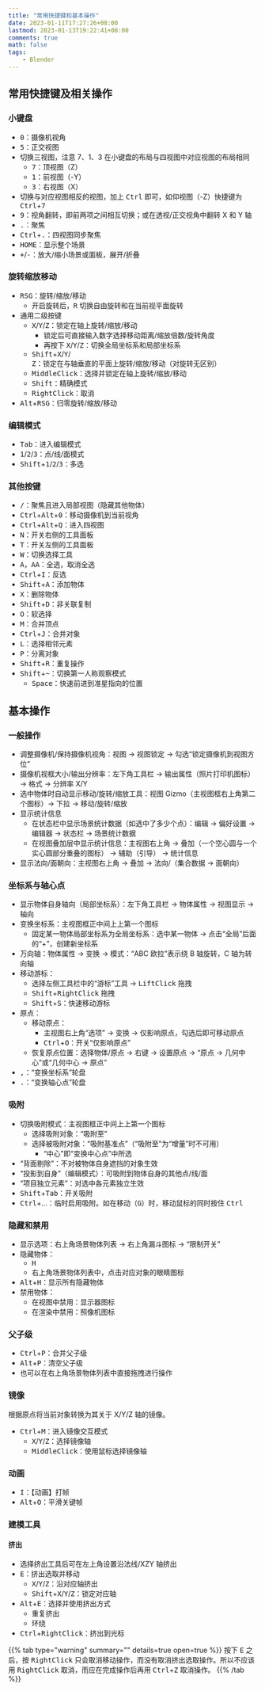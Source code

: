 ```yaml
---
title: "常用快捷键和基本操作"
date: 2023-01-11T17:27:26+08:00
lastmod: 2023-01-13T19:22:41+08:00
comments: true
math: false
tags:
    - Blender
---
```


## 常用快捷键及相关操作

### 小键盘

- <kbd>0</kbd>：摄像机视角
- <kbd>5</kbd>：正交视图
- 切换三视图，注意 7、1、3 在小键盘的布局与四视图中对应视图的布局相同
    - <kbd>7</kbd>：顶视图（Z）
    - <kbd>1</kbd>：前视图（-Y）
    - <kbd>3</kbd>：右视图（X）
- 切换与对应视图相反的视图，加上 <kbd>Ctrl</kbd> 即可，如仰视图（-Z）快捷键为 <kbd>Ctrl</kbd>+<kbd>7</kbd>
- <kbd>9</kbd>：视角翻转，即前两项之间相互切换；或在透视/正交视角中翻转 X 和 Y 轴
- <kbd>.</kbd>：聚焦
- <kbd>Ctrl</kbd>+<kbd>.</kbd>：四视图同步聚焦
- <kbd>HOME</kbd>：显示整个场景
- <kbd>+</kbd>/<kbd>-</kbd>：放大/缩小场景或面板，展开/折叠

### 旋转缩放移动

- <kbd>R</kbd><kbd>S</kbd><kbd>G</kbd>：旋转/缩放/移动
    - 开启旋转后，<kbd>R</kbd> 切换自由旋转和在当前视平面旋转
- 通用二级按键
    - <kbd>X</kbd>/<kbd>Y</kbd>/<kbd>Ζ</kbd>：锁定在轴上旋转/缩放/移动
        - 锁定后可直接输入数字选择移动距离/缩放倍数/旋转角度
        - 再按下 <kbd>X</kbd>/<kbd>Y</kbd>/<kbd>Ζ</kbd>：切换全局坐标系和局部坐标系
    - <kbd>Shift</kbd>+<kbd>X</kbd>/<kbd>Y</kbd>/<kbd>Ζ</kbd>：锁定在与轴垂直的平面上旋转/缩放/移动（对旋转无区别）
    - <kbd>MiddleClick</kbd>：选择并锁定在轴上旋转/缩放/移动
    - <kbd>Shift</kbd>：精确模式
    - <kbd>RightClick</kbd>：取消
- <kbd>Alt</kbd>+<kbd>R</kbd><kbd>S</kbd><kbd>G</kbd>：归零旋转/缩放/移动

### 编辑模式

- <kbd>Tab</kbd>：进入编辑模式
- <kbd>1</kbd>/<kbd>2</kbd>/<kbd>3</kbd>：点/线/面模式
- <kbd>Shift</kbd>+<kbd>1</kbd>/<kbd>2</kbd>/<kbd>3</kbd>：多选

### 其他按键

- <kbd>/</kbd>：聚焦且进入局部视图（隐藏其他物体）
- <kbd>Ctrl</kbd>+<kbd>Alt</kbd>+<kbd>0</kbd>：移动摄像机到当前视角
- <kbd>Ctrl</kbd>+<kbd>Alt</kbd>+<kbd>Q</kbd>：进入四视图
- <kbd>N</kbd>：开关右侧的工具面板
- <kbd>T</kbd>：开关左侧的工具面板
- <kbd>W</kbd>：切换选择工具
- <kbd>A</kbd>，<kbd>A</kbd><kbd>A</kbd>：全选，取消全选
- <kbd>Ctrl</kbd>+<kbd>I</kbd>：反选
- <kbd>Shift</kbd>+<kbd>A</kbd>：添加物体
- <kbd>X</kbd>：删除物体
- <kbd>Shift</kbd>+<kbd>D</kbd>：非关联复制
- <kbd>O</kbd>：软选择
- <kbd>M</kbd>：合并顶点
- <kbd>Ctrl</kbd>+<kbd>J</kbd>：合并对象
- <kbd>L</kbd>：选择相邻元素
- <kbd>P</kbd>：分离对象
- <kbd>Shift</kbd>+<kbd>R</kbd>：重复操作
- <kbd>Shift</kbd>+<kbd>\~</kbd>：切换第一人称观察模式
    - <kbd>Space</kbd>：快速前进到准星指向的位置

## 基本操作

### 一般操作

- 调整摄像机/保持摄像机视角：视图 → 视图锁定 → 勾选“锁定摄像机到视图方位”
- 摄像机视框大小/输出分辨率：左下角工具栏 → 输出属性（照片打印机图标） → 格式 → 分辨率 X/Y
- 选中物体时自动显示移动/旋转/缩放工具：视图 Gizmo（主视图框右上角第二个图标）→ 下拉 → 移动/旋转/缩放
- 显示统计信息
    - 在状态栏中显示场景统计数据（如选中了多少个点）：编辑 → 偏好设置 → 编辑器 → 状态栏 → 场景统计数据
    - 在视图叠加层中显示统计信息：主视图右上角 → 叠加（一个空心圆与一个实心圆部分重叠的图标） → 辅助（引导） → 统计信息
- 显示法向/面朝向：主视图右上角 → 叠加 → 法向/（集合数据 → 面朝向）

### 坐标系与轴心点

- 显示物体自身轴向（局部坐标系）：左下角工具栏 → 物体属性 → 视图显示 → 轴向
- 变换坐标系：主视图框正中间上上第一个图标
    - 固定某一物体局部坐标系为全局坐标系：选中某一物体 → 点击“全局”后面的“+”，创建新坐标系
- 万向轴：物体属性 → 变换 → 模式：“ABC 欧拉”表示绕 B 轴旋转，C 轴为转向轴
- 移动游标：
    - 选择左侧工具栏中的“游标”工具 → <kbd>LiftClick</kbd> 拖拽
    - <kbd>Shift</kbd>+<kbd>RightClick</kbd> 拖拽
    - <kbd>Shift</kbd>+<kbd>S</kbd>：快速移动游标
- 原点：
    - 移动原点：
        - 主视图右上角“选项” → 变换 → 仅影响原点，勾选后即可移动原点
        - <kbd>Ctrl</kbd>+<kbd>O</kbd>：开关“仅影响原点”
    - 恢复原点位置：选择物体/原点 → 右键 → 设置原点 → “原点 -\> 几何中心”或“几何中心 -\> 原点”
- <kbd>,</kbd>：“变换坐标系”轮盘
- <kbd>.</kbd>：“变换轴心点”轮盘

### 吸附

- 切换吸附模式：主视图框正中间上上第一个图标
    - 选择吸附对象：“吸附至”
    - 选择被吸附对象：“吸附基准点”（“吸附至”为“增量”时不可用）
        - “中心”即“变换中心点”中所选
- “背面剔除”：不对被物体自身遮挡的对象生效
- “投影到自身”（编辑模式）：可吸附到物体自身的其他点/线/面
- “项目独立元素”：对选中各元素独立生效
- <kbd>Shift</kbd>+<kbd>Tab</kbd>：开关吸附
- <kbd>Ctrl</kbd>+...：临时启用吸附。如在移动（<kbd>G</kbd>）时，移动鼠标的同时按住 <kbd>Ctrl</kbd>

### 隐藏和禁用

- 显示选项：右上角场景物体列表 → 右上角漏斗图标 → “限制开关”
- 隐藏物体：
    - <kbd>H</kbd>
    - 右上角场景物体列表中，点击对应对象的眼睛图标
- <kbd>Alt</kbd>+<kbd>H</kbd>：显示所有隐藏物体
- 禁用物体：
    - 在视图中禁用：显示器图标
    - 在渲染中禁用：照像机图标

### 父子级

- <kbd>Ctrl</kbd>+<kbd>P</kbd>：合并父子级
- <kbd>Alt</kbd>+<kbd>P</kbd>：清空父子级
- 也可以在右上角场景物体列表中直接拖拽进行操作

### 镜像

根据原点将当前对象转换为其关于 X/Y/Z 轴的镜像。

- <kbd>Ctrl</kbd>+<kbd>M</kbd>：进入镜像交互模式
    - <kbd>X</kbd>/<kbd>Y</kbd>/<kbd>Ζ</kbd>：选择镜像轴
    - <kbd>MiddleClick</kbd>：使用鼠标选择镜像轴

### 动画

- <kbd>I</kbd>：【动画】打帧
- <kbd>Alt</kbd>+<kbd>O</kbd>：平滑关键帧

### 建模工具

#### 挤出

- 选择挤出工具后可在左上角设置沿法线/XZY 轴挤出
- <kbd>E</kbd>：挤出选取并移动
    - <kbd>X</kbd>/<kbd>Y</kbd>/<kbd>Ζ</kbd>：沿对应轴挤出
    - <kbd>Shift</kbd>+<kbd>X</kbd>/<kbd>Y</kbd>/<kbd>Ζ</kbd>：锁定对应轴
- <kbd>Alt</kbd>+<kbd>E</kbd>：选择并使用挤出方式
    - 重复挤出
    - 环绕
- <kbd>Ctrl</kbd>+<kbd>RightClick</kbd>：挤出到光标

{{% tab type="warning" summary="" details=true open=true %}}
按下 <kbd>E</kbd> 之后，按 <kbd>RightClick</kbd> 只会取消移动操作，而没有取消挤出选取操作。所以不应该用 <kbd>RightClick</kbd> 取消，而应在完成操作后再用 <kbd>Ctrl</kbd>+<kbd>Z</kbd> 取消操作。
{{% /tab %}}
